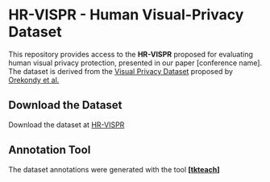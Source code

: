 # HR-VISPR - Human Visual-Privacy Dataset

This repository provides access to the **HR-VISPR** proposed for evaluating human visual privacy protection, presented in our paper [conference name]. 
The dataset is derived from the [Visual Privacy Dataset](https://github.com/tribhuvanesh/vpa) proposed by [Orekondy et al.](https://tribhuvanesh.github.io/vpa/)

## Download the Dataset

Download the dataset at [HR-VISPR ](https://drive.google.com/drive/folders/1rH3m8freZ3fMBq7cJ8AXC_gDcppTAOpi?usp=sharing)

## Annotation Tool

The dataset annotations were generated with the tool **[[tkteach](https://github.com/rmones/tkteach)]**

